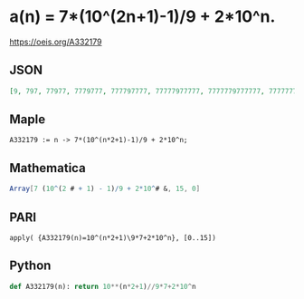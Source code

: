 # a\(n\) \= 7\*\(10^\(2n\+1\)\-1\)/9 \+ 2\*10^n\.
https://oeis.org/A332179
## JSON
```JSON
[9, 797, 77977, 7779777, 777797777, 77777977777, 7777779777777, 777777797777777, 77777777977777777, 7777777779777777777, 777777777797777777777, 77777777777977777777777, 7777777777779777777777777, 777777777777797777777777777, 77777777777777977777777777777, 7777777777777779777777777777777]
```
## Maple
```Maple
A332179 := n -> 7*(10^(n*2+1)-1)/9 + 2*10^n;
```
## Mathematica
```Mathematica
Array[7 (10^(2 # + 1) - 1)/9 + 2*10^# &, 15, 0]
```
## PARI
```PARI
apply( {A332179(n)=10^(n*2+1)\9*7+2*10^n}, [0..15])
```
## Python
```Python
def A332179(n): return 10**(n*2+1)//9*7+2*10^n
```
